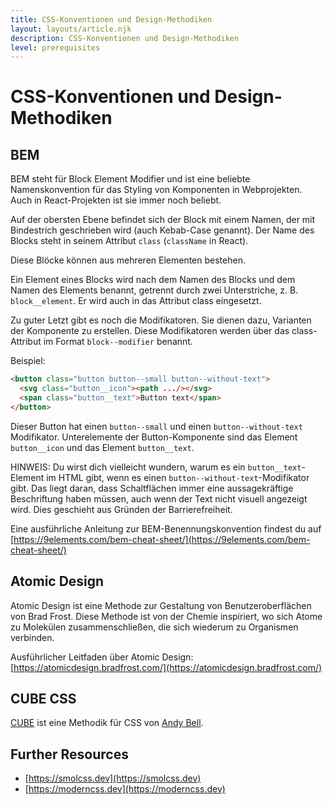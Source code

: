 ```yaml
---
title: CSS-Konventionen und Design-Methodiken
layout: layouts/article.njk
description: CSS-Konventionen und Design-Methodiken
level: prerequisites
---
```


# CSS-Konventionen und Design-Methodiken

## BEM

BEM steht für Block Element Modifier und ist eine beliebte Namenskonvention für das Styling von Komponenten in Webprojekten. Auch in React-Projekten ist sie immer noch beliebt.

Auf der obersten Ebene befindet sich der Block mit einem Namen, der mit Bindestrich geschrieben wird (auch Kebab-Case genannt). Der Name des Blocks steht in seinem Attribut `class` (`className` in React).

Diese Blöcke können aus mehreren Elementen bestehen.

Ein Element eines Blocks wird nach dem Namen des Blocks und dem Namen des Elements benannt, getrennt durch zwei Unterstriche, z. B. `block__element`. Er wird auch in das Attribut class eingesetzt.

Zu guter Letzt gibt es noch die Modifikatoren. Sie dienen dazu, Varianten der Komponente zu erstellen. Diese Modifikatoren werden über das class-Attribut im Format `block--modifier` benannt.

Beispiel: 

```html
<button class="button button--small button--without-text">
  <svg class="button__icon"><path .../></svg>
  <span class="button__text">Button text</span>
</button>
```

Dieser Button hat einen `button--small` und einen `button--without-text` Modifikator.
Unterelemente der Button-Komponente sind das Element `button__icon` und das Element `button__text`. 

HINWEIS: Du wirst dich vielleicht wundern, warum es ein `button__text`-Element im HTML gibt, wenn es einen `button--without-text`-Modifikator gibt. Das liegt daran, dass Schaltflächen immer eine aussagekräftige Beschriftung haben müssen, auch wenn der Text nicht visuell angezeigt wird. Dies geschieht aus Gründen der Barrierefreiheit.

Eine ausführliche Anleitung zur BEM-Benennungskonvention findest du auf [https://9elements.com/bem-cheat-sheet/](https://9elements.com/bem-cheat-sheet/)

## Atomic Design

Atomic Design ist eine Methode zur Gestaltung von Benutzeroberflächen von Brad Frost. 
Diese Methode ist von der Chemie inspiriert, wo sich Atome zu Molekülen zusammenschließen, die sich wiederum zu Organismen verbinden.

Ausführlicher Leitfaden über Atomic Design: [https://atomicdesign.bradfrost.com/](https://atomicdesign.bradfrost.com/) 

## CUBE CSS

[CUBE](https://cube.fyi/) ist eine Methodik für CSS von [Andy Bell](https://piccalil.li).

## Further Resources

- [https://smolcss.dev](https://smolcss.dev)
- [https://moderncss.dev](https://moderncss.dev)